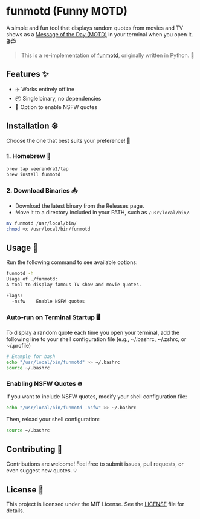 # funmotd (Funny MOTD)

A simple and fun tool that displays random quotes from movies and TV shows as a [Message of the Day (MOTD)](https://en.wikipedia.org/wiki/Message_of_the_day) in your terminal when you open it. 🎬📺

> This is a re-implementation of [funmotd](https://github.com/veerendra2/funmotd-py), originally written in Python. 🐍

## Features ✨

- ✈️ Works entirely offline
- 📦 Single binary, no dependencies
- 🔞 Option to enable NSFW quotes

## Installation ⚙️

Choose the one that best suits your preference! 🎯

### 1. Homebrew 🍺

```bash
brew tap veerendra2/tap
brew install funmotd
```

### 2. Download Binaries 📥

- Download the latest binary from the Releases page.
- Move it to a directory included in your PATH, such as `/usr/local/bin/`.

```bash
mv funmotd /usr/local/bin/
chmod +x /usr/local/bin/funmotd
```

## Usage 🚀

Run the following command to see available options:

```bash
funmotd -h
Usage of ./funmotd:
A tool to display famous TV show and movie quotes.

Flags:
  -nsfw    Enable NSFW quotes
```

### Auto-run on Terminal Startup 🖥️

To display a random quote each time you open your terminal, add the following line to your shell configuration file (e.g., ~/.bashrc, ~/.zshrc, or ~/.profile)

```bash
# Example for bash
echo "/usr/local/bin/funmotd" >> ~/.bashrc
source ~/.bashrc
```

### Enabling NSFW Quotes 🔥

If you want to include NSFW quotes, modify your shell configuration file:

```bash
echo "/usr/local/bin/funmotd -nsfw" >> ~/.bashrc
```

Then, reload your shell configuration:

```bash
source ~/.bashrc
```

## Contributing 🤝

Contributions are welcome! Feel free to submit issues, pull requests, or even suggest new quotes. 💡

## License 📜

This project is licensed under the MIT License. See the [LICENSE](LICENSE) file for details.
